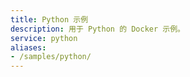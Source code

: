 ```yaml
---
title: Python 示例
description: 用于 Python 的 Docker 示例。
service: python
aliases:
- /samples/python/
---
```

